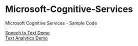 # Microsoft-Cognitive-Services
Microsoft Cognitive Services - Sample Code

[Speech to Text Demo](https://github.com/caiomsouza/Microsoft-Cognitive-Services/tree/master/speech-to-text) <BR>
[Text Analytics Demo](https://github.com/caiomsouza/Microsoft-Cognitive-Services/tree/master/textanalytics) <BR> 
